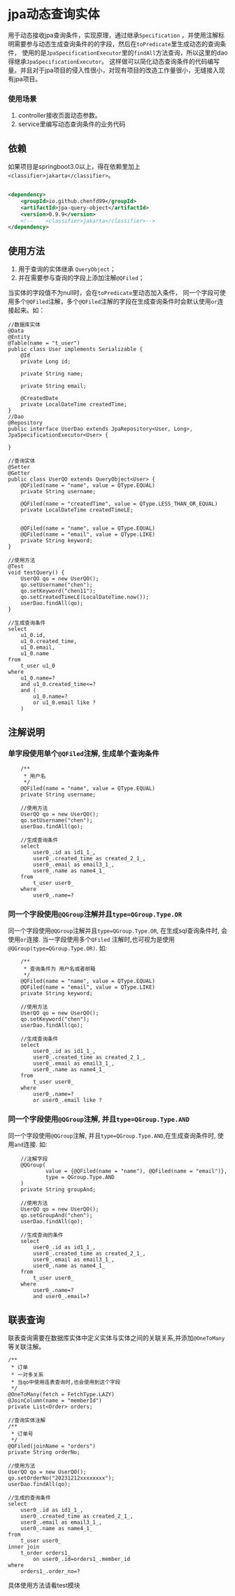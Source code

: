# jpa动态查询实体

用于动态接收jpa查询条件，实现原理，通过继承`Specification`
，并使用注解标明需要参与动态生成查询条件的的字段，然后在`toPredicate`里生成动态的查询条件，
使用的是`JpaSpecificationExecutor`里的`findAll`方法查询，所以这里的dao得继承`JpaSpecificationExecutor`。
这样做可以简化动态查询条件的代码编写量。并且对于jpa项目的侵入性很小，对现有项目的改造工作量很小，无缝接入现有jpa项目。

### 使用场景

1. controller接收页面动态参数。
2. service里编写动态查询条件的业务代码

## 依赖

如果项目是springboot3.0以上，得在依赖里加上`<classifier>jakarta</classifier>`。

```xml

<dependency>
    <groupId>io.github.chenfd99</groupId>
    <artifactId>jpa-query-object</artifactId>
    <version>0.9.9</version>
    <!--    <classifier>jakarta</classifier>-->
</dependency>
```

## 使用方法

1. 用于查询的实体继承 `QueryObject`；
2. 并在需要参与查询的字段上添加注解`@QFiled`；

当实体的字段值不为null时，会在`toPredicate`里动态加入条件，
同一个字段可使用多个`@QFiled`注解，多个`@QFiled`注解的字段在生成查询条件时会默认使用`or`连接起来。如：

```text
//数据库实体
@Data
@Entity
@Table(name = "t_user")
public class User implements Serializable {
    @Id
    private Long id;

    private String name;

    private String email;

    @CreatedDate
    private LocalDateTime createdTime;
}
//Dao
@Repository
public interface UserDao extends JpaRepository<User, Long>, JpaSpecificationExecutor<User> {

}

//查询实体
@Setter
@Getter
public class UserQO extends QueryObject<User> {
    @QFiled(name = "name", value = QType.EQUAL)
    private String username;

    @QFiled(name = "createdTime", value = QType.LESS_THAN_OR_EQUAL)
    private LocalDateTime createdTimeLE;


    @QFiled(name = "name", value = QType.EQUAL)
    @QFiled(name = "email", value = QType.LIKE)
    private String keyword;
}

//使用方法
@Test
void testQuery() {
    UserQO qo = new UserQO();
    qo.setUsername("chen");
    qo.setKeyword("chen11");
    qo.setCreatedTimeLE(LocalDateTime.now());
    userDao.findAll(qo);
}

//生成查询条件
select
    u1_0.id,
    u1_0.created_time,
    u1_0.email,
    u1_0.name 
from
    t_user u1_0 
where
    u1_0.name=? 
    and u1_0.created_time<=? 
    and (
        u1_0.name=? 
        or u1_0.email like ?
    )
```

## 注解说明

### 单字段使用单个`@QFiled`注解, 生成单个查询条件

```text
    /**
     * 用户名
     */
    @QFiled(name = "name", value = QType.EQUAL)
    private String username;
    
    //使用方法
    UserQO qo = new UserQO();
    qo.setUsername("chen");
    userDao.findAll(qo);
    
    //生成查询条件
    select
        user0_.id as id1_1_,
        user0_.created_time as created_2_1_,
        user0_.email as email3_1_,
        user0_.name as name4_1_ 
    from
        t_user user0_ 
    where
        user0_.name=?
```

### 同一个字段使用`@QGroup`注解并且`type=QGroup.Type.OR`

同一个字段使用`@QGroup`注解并且`type=QGroup.Type.OR`, 在生成sql查询条件时, 会使用`or`连接. 当一字段使用多个`QFiled`
注解时,也可视为是使用`@QGroup(type=QGroup.Type.OR)`. 如:

```text
    /**
     * 查询条件为 用户名或者邮箱
     */
    @QFiled(name = "name", value = QType.EQUAL)
    @QFiled(name = "email", value = QType.LIKE)
    private String keyword;
    
    //使用方法
    UserQO qo = new UserQO();
    qo.setKeyword("chen");
    userDao.findAll(qo);
    
    //生成查询条件
    select
        user0_.id as id1_1_,
        user0_.created_time as created_2_1_,
        user0_.email as email3_1_,
        user0_.name as name4_1_ 
    from
        t_user user0_ 
    where
        user0_.name=? 
        or user0_.email like ?
```

### 同一个字段使用`@QGroup`注解, 并且`type=QGroup.Type.AND`

同一个字段使用`@QGroup`注解, 并且`type=QGroup.Type.AND`,在生成查询条件时, 使用`and`连接. 如:

```text
    //注解字段
    @QGroup(
            value = {@QFiled(name = "name"), @QFiled(name = "email")},
            type = QGroup.Type.AND
    )
    private String groupAnd;
    
    //使用方法
    UserQO qo = new UserQO();
    qo.setGroupAnd("chen");
    userDao.findAll(qo);
    
    //生成查询的条件
    select
        user0_.id as id1_1_,
        user0_.created_time as created_2_1_,
        user0_.email as email3_1_,
        user0_.name as name4_1_ 
    from
        t_user user0_ 
    where
        user0_.name=? 
        and user0_.email=?
```

## 联表查询

联表查询需要在数据库实体中定义实体与实体之间的关联关系,并添加`@OneToMany`等关联注解。

```text
/**
 * 订单
 * 一对多关系
 * 当qo中使用连表查询时,也会使用到这个字段
 */
@OneToMany(fetch = FetchType.LAZY)
@JoinColumn(name = "memberId")
private List<Order> orders;

//查询实体注解
/**
 * 订单号
 */
@QFiled(joinName = "orders")
private String orderNo;

//使用方法
UserQO qo = new UserQO();
qo.setOrderNo("20231212xxxxxxxx");
userDao.findAll(qo);

//生成的查询条件
select
    user0_.id as id1_1_,
    user0_.created_time as created_2_1_,
    user0_.email as email3_1_,
    user0_.name as name4_1_ 
from
    t_user user0_ 
inner join
    t_order orders1_ 
        on user0_.id=orders1_.member_id 
where
    orders1_.order_no=?
```

具体使用方法请看test模块